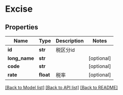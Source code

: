 # Excise

## Properties
Name | Type | Description | Notes
------------ | ------------- | ------------- | -------------
**id** | **str** | 税区分id | 
**long_name** | **str** |  | [optional] 
**code** | **str** |  | [optional] 
**rate** | **float** | 税率 | [optional] 

[[Back to Model list]](../README.md#documentation-for-models) [[Back to API list]](../README.md#documentation-for-api-endpoints) [[Back to README]](../README.md)


